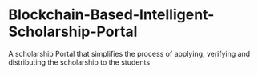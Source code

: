 # Blockchain-Based-Intelligent-Scholarship-Portal
A scholarship Portal that simplifies the process of applying, verifying and distributing the scholarship to the students
